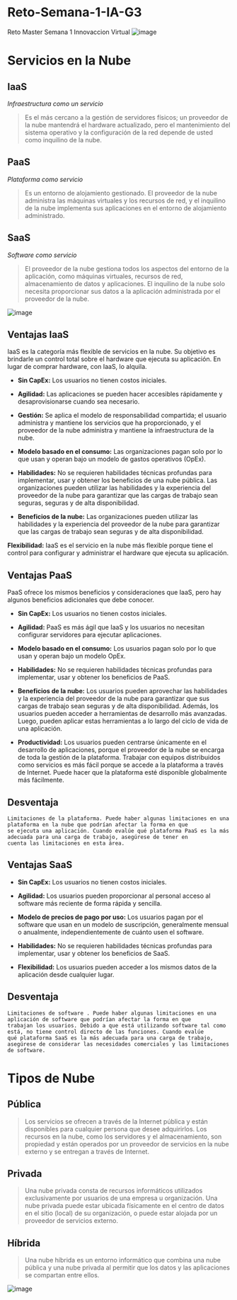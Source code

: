 # Reto-Semana-1-IA-G3
Reto Master Semana 1 Innovaccion Virtual
![image](https://user-images.githubusercontent.com/83617819/117195581-0d5acf00-adab-11eb-917a-96b5309e3e65.png)


# Servicios en la Nube

IaaS
----------------------------------------
*Infraestructura como un servicio*

>Es el más cercano a la gestión de servidores físicos; un proveedor de la nube mantendrá el hardware actualizado, pero el mantenimiento del sistema operativo y la configuración de la red depende de usted como inquilino de la nube.

PaaS
-------------------------------------
*Plataforma como servicio*

>Es un entorno de alojamiento gestionado. El proveedor de la nube administra las máquinas virtuales y los recursos de red, y el inquilino de la nube implementa sus aplicaciones en el entorno de alojamiento administrado.

SaaS
----------------------------------
*Software como servicio* 

>El proveedor de la nube gestiona todos los aspectos del entorno de la aplicación, como máquinas virtuales, recursos de red, almacenamiento de datos y aplicaciones. El inquilino de la nube solo necesita proporcionar sus datos a la aplicación administrada por el proveedor de la nube.

![image](https://user-images.githubusercontent.com/83617819/117196429-139d7b00-adac-11eb-8024-0157e8fdb5fa.png)


Ventajas IaaS
---------------------------
IaaS es la categoría más flexible de servicios en la nube. Su objetivo es brindarle un control total sobre el hardware que ejecuta su aplicación. En lugar de comprar hardware, con IaaS, lo alquila.

- **Sin CapEx:** Los usuarios no tienen costos iniciales.

- **Agilidad:** Las aplicaciones se pueden hacer accesibles rápidamente y desaprovisionarse cuando sea necesario.

- **Gestión:** Se aplica el modelo de responsabilidad compartida; el usuario administra y mantiene los servicios que ha proporcionado, y el proveedor de la nube administra y mantiene la infraestructura de la nube.

- **Modelo basado en el consumo:** Las organizaciones pagan solo por lo que usan y operan bajo un modelo de gastos operativos (OpEx).

- **Habilidades:** No se requieren habilidades técnicas profundas para implementar, usar y obtener los beneficios de una nube pública. Las organizaciones pueden utilizar las habilidades y la experiencia del proveedor de la nube para garantizar que las cargas de trabajo sean seguras, seguras y de alta disponibilidad.

- **Beneficios de la nube:** Las organizaciones pueden utilizar las habilidades y la experiencia del proveedor de la nube para garantizar que las cargas de trabajo sean seguras y de alta disponibilidad.

**Flexibilidad:** IaaS es el servicio en la nube más flexible porque tiene el control para configurar y administrar el hardware que ejecuta su aplicación.

Ventajas PaaS
--------------------------------------
PaaS ofrece los mismos beneficios y consideraciones que IaaS, pero hay algunos beneficios adicionales que debe conocer.

- **Sin CapEx:** Los usuarios no tienen costos iniciales.

- **Agilidad:** PaaS es más ágil que IaaS y los usuarios no necesitan configurar servidores para ejecutar aplicaciones.

- **Modelo basado en el consumo:** Los usuarios pagan solo por lo que usan y operan bajo un modelo OpEx.

- **Habilidades:** No se requieren habilidades técnicas profundas para implementar, usar y obtener los beneficios de PaaS.

- **Beneficios de la nube:** Los usuarios pueden aprovechar las habilidades y la experiencia del proveedor de la nube para garantizar que sus cargas de trabajo sean seguras y de alta disponibilidad. Además, los usuarios pueden acceder a herramientas de desarrollo más avanzadas. Luego, pueden aplicar estas herramientas a lo largo del ciclo de vida de una aplicación.

- **Productividad:** Los usuarios pueden centrarse únicamente en el desarrollo de aplicaciones, porque el proveedor de la nube se encarga de toda la gestión de la plataforma. Trabajar con equipos distribuidos como servicios es más fácil porque se accede a la plataforma a través de Internet. Puede hacer que la plataforma esté disponible globalmente más fácilmente.

Desventaja
--------------------------------
```
Limitaciones de la plataforma. Puede haber algunas limitaciones en una plataforma en la nube que podrían afectar la forma en que 
se ejecuta una aplicación. Cuando evalúe qué plataforma PaaS es la más adecuada para una carga de trabajo, asegúrese de tener en 
cuenta las limitaciones en esta área.
```

Ventajas SaaS
---------------------------------------

- **Sin CapEx:** Los usuarios no tienen costos iniciales.

- **Agilidad:** Los usuarios pueden proporcionar al personal acceso al software más reciente de forma rápida y sencilla.

- **Modelo de precios de pago por uso:** Los usuarios pagan por el software que usan en un modelo de suscripción, generalmente mensual o anualmente, independientemente de cuánto usen el software.

- **Habilidades:** No se requieren habilidades técnicas profundas para implementar, usar y obtener los beneficios de SaaS.

- **Flexibilidad:** Los usuarios pueden acceder a los mismos datos de la aplicación desde cualquier lugar.

Desventaja
--------------------------------
```
Limitaciones de software . Puede haber algunas limitaciones en una aplicación de software que podrían afectar la forma en que 
trabajan los usuarios. Debido a que está utilizando software tal como está, no tiene control directo de las funciones. Cuando evalúe 
qué plataforma SaaS es la más adecuada para una carga de trabajo, asegúrese de considerar las necesidades comerciales y las limitaciones 
de software.
```


# Tipos de Nube

Pública
------------------------------
> Los servicios se ofrecen a través de la Internet pública y están disponibles para cualquier persona que desee adquirirlos. Los recursos en la nube, como los servidores y el almacenamiento, son propiedad y están operados por un proveedor de servicios en la nube externo y se entregan a través de Internet.

Privada
------------------------------
> Una nube privada consta de recursos informáticos utilizados exclusivamente por usuarios de una empresa u organización. Una nube privada puede estar ubicada físicamente en el centro de datos en el sitio (local) de su organización, o puede estar alojada por un proveedor de servicios externo.

Híbrida
-----------------------------
> Una nube híbrida es un entorno informático que combina una nube pública y una nube privada al permitir que los datos y las aplicaciones se compartan entre ellos.

![image](https://user-images.githubusercontent.com/83617819/117199376-bdcad200-adaf-11eb-8573-148d5624d68a.png)

